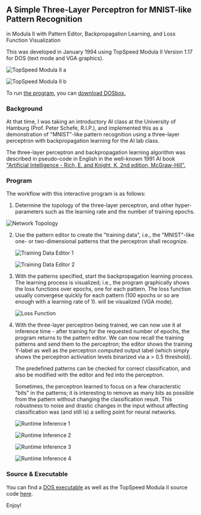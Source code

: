 ## A Simple Three-Layer Perceptron for MNIST-like Pattern Recognition
   in Modula II with Pattern Editor, Backpropagation Learning, and
   Loss Function Visualization

This was developed in January 1994 using TopSpeed Modula II Version
1.17 for DOS (text mode and VGA graphics).

![TopSpeed Modula II a](pics/Capture-1.png)

![TopSpeed Modula II b](pics/Capture-2.png)

To run [the program](m2/NEURONAL.EXE), you can [download
DOSbox.](https://www.dosbox.com/download.php?main=1)

### Background

At that time, I was taking an introductory AI class at the University
of Hamburg (Prof. Peter Schefe, R.I.P.), and implemented this as a
demonstration of "MNIST"-like pattern recognition using a three-layer
perceptron with backpropagation learning for the AI lab class.

The three-layer perceptron and backpropagation learning algorithm was
described in pseudo-code in English in the well-known 1991 AI book
["Artificial Intelligence - Rich, E. and Knight, K, 2nd edition,
McGraw-Hill".](https://books.google.com/books/about/Artificial_Intelligence.html?id=6P6jPwAACAAJ)

### Program 

The workflow with this interactive program is as follows: 

1. Determine the topology of the three-layer perceptron, and other
hyper-parameters such as the learning rate and the number of training
epochs.

![Network Topology](pics/Capture-8.png)

2. Use the pattern editor to create the "training data", i.e., the "MNIST"-like one- or two-dimensional patterns that the perceptron shall recognize.

   ![Training Data Editor 1](pics/Capture-9.png)

   ![Training Data Editor 2](pics/Capture-10.png)

3. With the patterns specified, start the backpropagation learning
   process. The learning process is visualized; i.e., the program
   graphically shows the loss functions over epochs, one for each
   pattern. The loss function usually convergese quickly for each
   pattern (100 epochs or so are enough with a learning rate of 1).
   will be visualized (VGA mode).

   ![Loss Function](pics/Capture-11.png)

4. With the three-layer perceptron being trained, we can now use it at
   inference time - after training for the requested number of epochs,
   the program returns to the pattern editor. We can now recall the
   training patterns and send them to the perceptron; the editor shows
   the training Y-label as well as the perceptron computed output
   label (which simply shows the perceptron activiation levels
   binarized via a > 0.5 threshold).

   The predefined patterns can be checked for correct classification, 
   and also be modified with the editor and fed into the perceptron. 


   Sometimes, the perceptron learned to focus on a few characterstic
   "bits" in the patterns; it is interesting to remove as many bits as
   possible from the pattern without changing the classification
   result.  This robustness to noise and drastic changes in the input
   without affecting classification was (and still is) a selling point
   for neural networks.

   ![Runtime Inference 1](pics/Capture-12.png)

   ![Runtime Inference 2](pics/Capture-16.png)

   ![Runtime Inference 3](pics/Capture-18.png)

   ![Runtime Inference 4](pics/Capture-20.png)

### Source & Executable 

You can find a [DOS executable](m2\NEURONAL.EXE) as well as the
TopSpeed Modula II source code [here](m2\NEURONAL.MOD).

Enjoy! 




